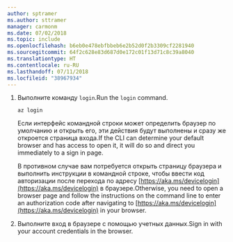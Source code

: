 ```yaml
---
author: sptramer
ms.author: sttramer
manager: carmonm
ms.date: 07/02/2018
ms.topic: include
ms.openlocfilehash: b6eb0e478ebfbbeb6e2b52d0f2b3309cf2281940
ms.sourcegitcommit: 64f2c628e83d687d0e172c01f13d71c8c39a8040
ms.translationtype: HT
ms.contentlocale: ru-RU
ms.lasthandoff: 07/11/2018
ms.locfileid: "38967934"
---
```

1. <span data-ttu-id="a426c-101">Выполните команду `login`.</span><span class="sxs-lookup"><span data-stu-id="a426c-101">Run the `login` command.</span></span>

    ```azurecli-interactive
    az login
    ```

    <span data-ttu-id="a426c-102">Если интерфейс командной строки может определить браузер по умолчанию и открыть его, эти действия будут выполнены и сразу же откроется страница входа.</span><span class="sxs-lookup"><span data-stu-id="a426c-102">If the CLI can determine your default browser and has access to open it, it will do so and direct you  immediately to a sign in page.</span></span>

    <span data-ttu-id="a426c-103">В противном случае вам потребуется открыть страницу браузера и выполнить инструкции в командной строке, чтобы ввести код авторизации после перехода по адресу [https://aka.ms/devicelogin](https://aka.ms/devicelogin) в браузере.</span><span class="sxs-lookup"><span data-stu-id="a426c-103">Otherwise, you need to open a browser page and follow the instructions on the command line to enter an  authorization code after navigating to [https://aka.ms/devicelogin](https://aka.ms/devicelogin) in your browser.</span></span>

2. <span data-ttu-id="a426c-104">Выполните вход в браузере с помощью учетных данных.</span><span class="sxs-lookup"><span data-stu-id="a426c-104">Sign in with your account credentials in the browser.</span></span>
